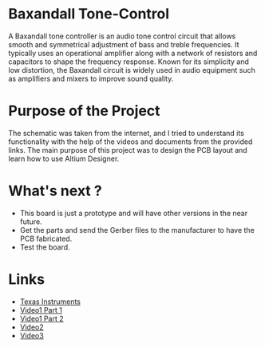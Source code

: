 # Baxandall Tone-Control

  A Baxandall tone controller is an audio tone control circuit that allows smooth and symmetrical adjustment of bass and treble frequencies. It typically uses an operational amplifier along with a network of resistors and capacitors to shape the frequency response. Known for its simplicity and low distortion, the Baxandall circuit is widely used in audio equipment such as amplifiers and mixers to improve sound quality.

# Purpose of the Project
  The schematic was taken from the internet, and I tried to understand its functionality with the help of the videos and documents from the provided links.
The main purpose of this project was to design the PCB layout and learn how to use Altium Designer.



# What's next ?
- This board is just a prototype and will have other versions in the near future.
- Get the parts and send the Gerber files to the manufacturer to have the PCB fabricated.
- Test the board.


# Links
- [Texas Instruments](https://www.ti.com/lit/an/sloa042/sloa042.pdf?ts=1754303317043)
- [Video1 Part 1](https://www.youtube.com/watch?v=f8DllUXnWA0&ab_channel=RPSProject)
- [Video1 Part 2](https://www.youtube.com/watch?v=HdSh7qDPsCI&ab_channel=RPSProject)
- [Video2](https://www.youtube.com/watch?v=oMasTArK0LQ&ab_channel=ALPHALab)
- [Video3](https://github.com/biziro3/baxandall-tone-control/edit/main/README.md)
